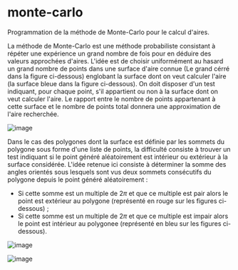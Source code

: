 # monte-carlo
Programmation de la méthode de Monte-Carlo pour le calcul d'aires.

La méthode de Monte-Carlo est une méthode probabiliste consistant à répéter une expérience un grand nombre de fois pour en déduire des valeurs approchées d'aires.
L'idée est de choisir uniformément au hasard un grand nombre de points dans une surface d'aire connue (Le grand cérré dans la figure ci-dessous) englobant la surface dont on veut calculer l'aire (la surface bleue dans la figure ci-dessous).
On doit disposer d'un test indiquant, pour chaque point, s'il appartient ou non à la surface dont on veut calculer l'aire. Le rapport entre le nombre de points appartenant à cette surface et le nombre de points total donnera une approximation de l'aire recherchée. 

![image](https://user-images.githubusercontent.com/46868436/188307064-77272333-597c-4489-b02a-b25aae09f024.png)

Dans le cas des polygones dont la surface est définie par les sommets du polygone sous forme d'une liste de points, la difficulté consiste à trouver un test indiquant si le point généré aléatoirement est intérieur ou extérieur à la surface considérée. 
L'idée retenue ici consiste à déterminer la somme des angles orientés sous lesquels sont vus deux sommets consécutifs du polygone depuis le point généré aléatoirement : 
- Si cette somme est un multiple de $2\pi$ et que ce multiple est pair alors le point est extérieur au polygone (représenté en rouge sur les figures ci-dessous) ;
- Si cette somme est un multiple de $2\pi$ et que ce multiple est impair alors le point est intérieur au polygonee (représenté en bleu sur les figures ci-dessous).

![image](https://user-images.githubusercontent.com/46868436/188307241-9f0c8be1-f879-4885-8cb0-c5396e88ef4c.png)

![image](https://user-images.githubusercontent.com/46868436/188307271-082ab8d9-1e82-47a1-b9a6-638a2c064ff0.png)
